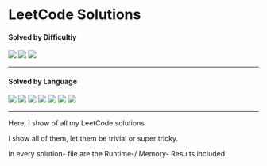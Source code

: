 # LeetCode Solutions

<h4>Solved by Difficultiy</h4>

![](https://img.shields.io/badge/Easy-51-default?style=flat)
![](https://img.shields.io/badge/Medium-14-yellow?style=flat)
![](https://img.shields.io/badge/Hard-1-red?style=flat)

---

<h4>Solved by Language</h4>

![](https://img.shields.io/badge/Java-38-%23ED8B00.svg?style=flat&logo=openjdk&logoColor=%23ED8B00)
![](https://img.shields.io/badge/PostgreSQL-15-violet?style=flat&logo=postgresql&logoColor=violet)
![](https://img.shields.io/badge/Python-11-3670A0.svg?style=flat&logo=python&logoColor=ffdd54)
![](https://img.shields.io/badge/C-4-%2300599C.svg?style=flat&logo=c)
![](https://img.shields.io/badge/Scala-1-red?style=flat&logo=scala&logoColor=red)
![](https://img.shields.io/badge/C++-2-lightblue?style=flat&logo=cplusplus&logoColor=lightblue)
![](https://img.shields.io/badge/MySQL-1-yellow?style=flat&logo=mysql&logoColor=yellow)

---

Here, I show of all my LeetCode solutions.

I show all of them, let them be trivial or super tricky.

In every solution- file are the Runtime-/ Memory- Results included.

